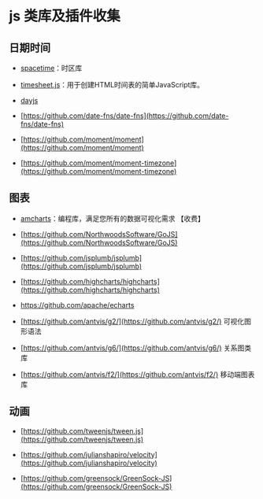# js 类库及插件收集

## 日期时间

- [spacetime](https://github.com/spencermountain/spacetime)：时区库

- [timesheet.js](https://github.com/sbstjn/timesheet.js)：用于创建HTML时间表的简单JavaScript库。

- [dayjs](https://github.com/iamkun/dayjs)

- [https://github.com/date-fns/date-fns](https://github.com/date-fns/date-fns)

- [https://github.com/moment/moment](https://github.com/moment/moment)

- [https://github.com/moment/moment-timezone](https://github.com/moment/moment-timezone)

## 图表

- [amcharts](https://www.amcharts.com/)：编程库，满足您所有的数据可视化需求 【收费】

- [https://github.com/NorthwoodsSoftware/GoJS](https://github.com/NorthwoodsSoftware/GoJS)

- [https://github.com/jsplumb/jsplumb](https://github.com/jsplumb/jsplumb)

- [https://github.com/highcharts/highcharts](https://github.com/highcharts/highcharts)

- <https://github.com/apache/echarts>

- [https://github.com/antvis/g2/](https://github.com/antvis/g2/) 可视化图形语法

- [https://github.com/antvis/g6/](https://github.com/antvis/g6/) 关系图类库

- [https://github.com/antvis/f2/](https://github.com/antvis/f2/) 移动端图表库

## 动画

- [https://github.com/tweenjs/tween.js](https://github.com/tweenjs/tween.js)

- [https://github.com/julianshapiro/velocity](https://github.com/julianshapiro/velocity)

- [https://github.com/greensock/GreenSock-JS](https://github.com/greensock/GreenSock-JS)
